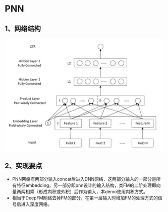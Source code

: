 # PNN

## 1、网络结构

![deepfm strcuture](https://github.com/alphaplato/alphaplato/blob/master/image/DeepLearning/pnn.png)

## 2、实现要点

* PNN网络有两部分输入concat后进入DNN网络，这两部分输入的一部分是所有特征embedding，另一部分即pnn设计的输入结构，类FM的二阶处理即向量两两相乘（形成内积或外积）后作为输入，本demo使用内积方式。
* 相当于DeepFM网络去掉FM的部分，在第一层输入时增加FM的处理方式的信号后进入深度网络。
